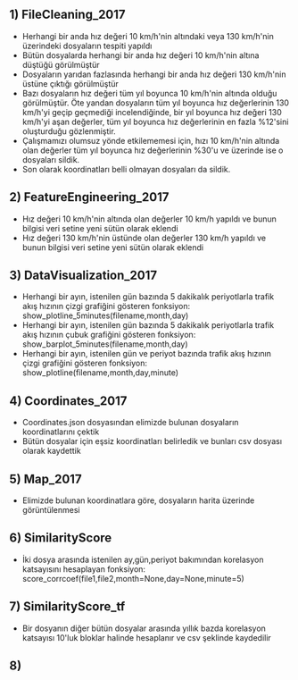 
## 1) FileCleaning_2017
- Herhangi bir anda hız değeri 10 km/h'nin altındaki veya 130 km/h'nin üzerindeki dosyaların tespiti yapıldı
- Bütün dosyalarda herhangi bir anda hız değeri 10 km/h'nin altına düştüğü görülmüştür
- Dosyaların yarıdan fazlasında herhangi bir anda hız değeri 130 km/h'nin üstüne çıktığı görülmüştür
- Bazı dosyaların hız değeri tüm yıl boyunca 10 km/h'nin altında olduğu görülmüştür. Öte yandan dosyaların tüm yıl 
  boyunca hız değerlerinin 130 km/h'yi geçip geçmediği incelendiğinde, bir yıl boyunca hız değeri 130 km/h'yi aşan değerler, 
  tüm yıl boyunca hız değerlerinin en fazla %12'sini oluşturduğu gözlenmiştir.
- Çalışmamızı olumsuz yönde etkilememesi için, hızı 10 km/h'nin altında olan değerler tüm yıl boyunca hız değerlerinin %30'u ve üzerinde ise o dosyaları sildik.
- Son olarak koordinatları belli olmayan dosyaları da sildik.

## 2) FeatureEngineering_2017
- Hız değeri 10 km/h'nin altında olan değerler 10 km/h yapıldı ve bunun bilgisi veri setine yeni sütün olarak eklendi
- Hız değeri 130 km/h'nin üstünde olan değerler 130 km/h yapıldı ve bunun bilgisi veri setine yeni sütün olarak eklendi

## 3) DataVisualization_2017
- Herhangi bir ayın, istenilen gün bazında 5 dakikalık periyotlarla trafik akış hızının çizgi grafiğini gösteren fonksiyon: show_plotline_5minutes(filename,month,day)
- Herhangi bir ayın, istenilen gün bazında 5 dakikalık periyotlarla trafik akış hızının çubuk grafiğini gösteren fonksiyon: show_barplot_5minutes(filename,month,day)
- Herhangi bir ayın, istenilen gün ve periyot bazında  trafik akış hızının çizgi grafiğini gösteren fonksiyon: show_plotline(filename,month,day,minute)

## 4) Coordinates_2017
- Coordinates.json dosyasından elimizde bulunan dosyaların koordinatlarını çektik
- Bütün dosyalar için eşsiz koordinatları belirledik ve bunları csv dosyası olarak kaydettik

## 5) Map_2017 
- Elimizde bulunan koordinatlara göre, dosyaların harita üzerinde görüntülenmesi

## 6) SimilarityScore
- İki dosya arasında istenilen ay,gün,periyot bakımından korelasyon katsayısını hesaplayan fonksiyon: score_corrcoef(file1,file2,month=None,day=None,minute=5)

## 7) SimilarityScore_tf
- Bir dosyanın diğer bütün dosyalar arasında yıllık bazda korelasyon katsayısı 10'luk bloklar halinde hesaplanır ve csv şeklinde kaydedilir

## 8) 




